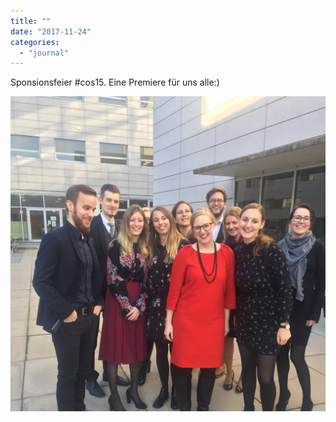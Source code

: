 ```yaml
---
title: ""
date: "2017-11-24"
categories: 
  - "journal"
---
```


Sponsionsfeier #cos15. Eine Premiere für uns alle:)

![](images/5c68d3c298.jpg)
